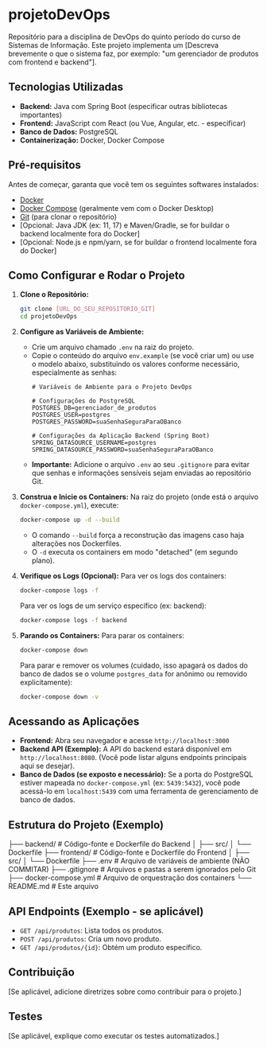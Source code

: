 # projetoDevOps

Repositório para a disciplina de DevOps do quinto período do curso de Sistemas de Informação. Este projeto implementa um [Descreva brevemente o que o sistema faz, por exemplo: "um gerenciador de produtos com frontend e backend"].

## Tecnologias Utilizadas

* **Backend:** Java com Spring Boot (especificar outras bibliotecas importantes)
* **Frontend:** JavaScript com React (ou Vue, Angular, etc. - especificar)
* **Banco de Dados:** PostgreSQL
* **Containerização:** Docker, Docker Compose

## Pré-requisitos

Antes de começar, garanta que você tem os seguintes softwares instalados:
* [Docker](https://www.docker.com/get-started)
* [Docker Compose](https://docs.docker.com/compose/install/) (geralmente vem com o Docker Desktop)
* [Git](https://git-scm.com/downloads) (para clonar o repositório)
* [Opcional: Java JDK (ex: 11, 17) e Maven/Gradle, se for buildar o backend localmente fora do Docker]
* [Opcional: Node.js e npm/yarn, se for buildar o frontend localmente fora do Docker]

## Como Configurar e Rodar o Projeto

1.  **Clone o Repositório:**
    ```bash
    git clone [URL_DO_SEU_REPOSITORIO_GIT]
    cd projetoDevOps
    ```

2.  **Configure as Variáveis de Ambiente:**
    * Crie um arquivo chamado `.env` na raiz do projeto.
    * Copie o conteúdo do arquivo `env.example` (se você criar um) ou use o modelo abaixo, substituindo os valores conforme necessário, especialmente as senhas:
        ```env
        # Variáveis de Ambiente para o Projeto DevOps

        # Configurações do PostgreSQL
        POSTGRES_DB=gerenciador_de_produtos
        POSTGRES_USER=postgres
        POSTGRES_PASSWORD=suaSenhaSeguraParaOBanco

        # Configurações da Aplicação Backend (Spring Boot)
        SPRING_DATASOURCE_USERNAME=postgres
        SPRING_DATASOURCE_PASSWORD=suaSenhaSeguraParaOBanco
        ```
    * **Importante:** Adicione o arquivo `.env` ao seu `.gitignore` para evitar que senhas e informações sensíveis sejam enviadas ao repositório Git.

3.  **Construa e Inicie os Containers:**
    Na raiz do projeto (onde está o arquivo `docker-compose.yml`), execute:
    ```bash
    docker-compose up -d --build
    ```
    * O comando `--build` força a reconstrução das imagens caso haja alterações nos Dockerfiles.
    * O `-d` executa os containers em modo "detached" (em segundo plano).

4.  **Verifique os Logs (Opcional):**
    Para ver os logs dos containers:
    ```bash
    docker-compose logs -f
    ```
    Para ver os logs de um serviço específico (ex: backend):
    ```bash
    docker-compose logs -f backend
    ```

5.  **Parando os Containers:**
    Para parar os containers:
    ```bash
    docker-compose down
    ```
    Para parar e remover os volumes (cuidado, isso apagará os dados do banco de dados se o volume `postgres_data` for anônimo ou removido explicitamente):
    ```bash
    docker-compose down -v
    ```

## Acessando as Aplicações

* **Frontend:** Abra seu navegador e acesse `http://localhost:3000`
* **Backend API (Exemplo):** A API do backend estará disponível em `http://localhost:8080`. (Você pode listar alguns endpoints principais aqui se desejar).
* **Banco de Dados (se exposto e necessário):** Se a porta do PostgreSQL estiver mapeada no `docker-compose.yml` (ex: `5439:5432`), você pode acessá-lo em `localhost:5439` com uma ferramenta de gerenciamento de banco de dados.

## Estrutura do Projeto (Exemplo)
├── backend/                # Código-fonte e Dockerfile do Backend
│   ├── src/
│   └── Dockerfile
├── frontend/               # Código-fonte e Dockerfile do Frontend
│   ├── src/
│   └── Dockerfile
├── .env                    # Arquivo de variáveis de ambiente (NÃO COMMITAR)
├── .gitignore              # Arquivos e pastas a serem ignorados pelo Git
├── docker-compose.yml      # Arquivo de orquestração dos containers
└── README.md               # Este arquivo

## API Endpoints (Exemplo - se aplicável)

* `GET /api/produtos`: Lista todos os produtos.
* `POST /api/produtos`: Cria um novo produto.
* `GET /api/produtos/{id}`: Obtém um produto específico.

## Contribuição

[Se aplicável, adicione diretrizes sobre como contribuir para o projeto.]

## Testes

[Se aplicável, explique como executar os testes automatizados.]